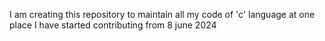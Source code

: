 I am creating this repository to maintain all my code of 'c' language at one place 
I have started contributing from 8 june 2024 
